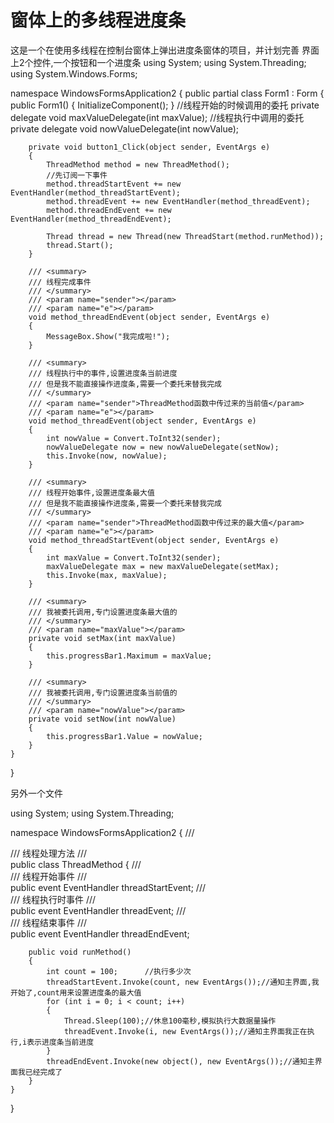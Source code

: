 # 窗体上的多线程进度条
这是一个在使用多线程在控制台窗体上弹出进度条窗体的项目，并计划完善
界面上2个控件,一个按钮和一个进度条
using System;
using System.Threading;
using System.Windows.Forms;

namespace WindowsFormsApplication2
{
    public partial class Form1 : Form
    {
        public Form1()
        {
            InitializeComponent();
        }
        //线程开始的时候调用的委托
        private delegate void maxValueDelegate(int maxValue);
        //线程执行中调用的委托
        private delegate void nowValueDelegate(int nowValue);

        private void button1_Click(object sender, EventArgs e)
        {
            ThreadMethod method = new ThreadMethod();
            //先订阅一下事件
            method.threadStartEvent += new EventHandler(method_threadStartEvent);
            method.threadEvent += new EventHandler(method_threadEvent);
            method.threadEndEvent += new EventHandler(method_threadEndEvent);

            Thread thread = new Thread(new ThreadStart(method.runMethod));
            thread.Start();
        }

        /// <summary>
        /// 线程完成事件
        /// </summary>
        /// <param name="sender"></param>
        /// <param name="e"></param>
        void method_threadEndEvent(object sender, EventArgs e)
        {
            MessageBox.Show("我完成啦!");
        }

        /// <summary>
        /// 线程执行中的事件,设置进度条当前进度
        /// 但是我不能直接操作进度条,需要一个委托来替我完成
        /// </summary>
        /// <param name="sender">ThreadMethod函数中传过来的当前值</param>
        /// <param name="e"></param>
        void method_threadEvent(object sender, EventArgs e)
        {
            int nowValue = Convert.ToInt32(sender);
            nowValueDelegate now = new nowValueDelegate(setNow);
            this.Invoke(now, nowValue);
        }

        /// <summary>
        /// 线程开始事件,设置进度条最大值
        /// 但是我不能直接操作进度条,需要一个委托来替我完成
        /// </summary>
        /// <param name="sender">ThreadMethod函数中传过来的最大值</param>
        /// <param name="e"></param>
        void method_threadStartEvent(object sender, EventArgs e)
        {
            int maxValue = Convert.ToInt32(sender);
            maxValueDelegate max = new maxValueDelegate(setMax);
            this.Invoke(max, maxValue);
        }

        /// <summary>
        /// 我被委托调用,专门设置进度条最大值的
        /// </summary>
        /// <param name="maxValue"></param>
        private void setMax(int maxValue)
        {
            this.progressBar1.Maximum = maxValue;
        }

        /// <summary>
        /// 我被委托调用,专门设置进度条当前值的
        /// </summary>
        /// <param name="nowValue"></param>
        private void setNow(int nowValue)
        {
            this.progressBar1.Value = nowValue;
        }
    }
}

另外一个文件

using System;
using System.Threading;

namespace WindowsFormsApplication2
{
    /// <summary>
    /// 线程处理方法
    /// </summary>
    public class ThreadMethod
    {
        /// <summary>
        /// 线程开始事件
        /// </summary>
        public event EventHandler threadStartEvent;
        /// <summary>
        /// 线程执行时事件
        /// </summary>
        public event EventHandler threadEvent;
        /// <summary>
        /// 线程结束事件
        /// </summary>
        public event EventHandler threadEndEvent;

        public void runMethod()
        {
            int count = 100;      //执行多少次
            threadStartEvent.Invoke(count, new EventArgs());//通知主界面,我开始了,count用来设置进度条的最大值
            for (int i = 0; i < count; i++)
            {
                Thread.Sleep(100);//休息100毫秒,模拟执行大数据量操作
                threadEvent.Invoke(i, new EventArgs());//通知主界面我正在执行,i表示进度条当前进度
            }
            threadEndEvent.Invoke(new object(), new EventArgs());//通知主界面我已经完成了
        }
    }
}
